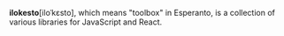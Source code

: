 **ilokesto**[iloˈkɛsto], which means "toolbox" in Esperanto, is a collection of various libraries for JavaScript and React.
